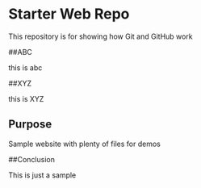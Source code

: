 # Starter Web Repo

This repository is for showing how Git and GitHub work

##ABC

this is abc

##XYZ

this is XYZ

## Purpose

Sample website with plenty of files for demos

##Conclusion

This is just a sample